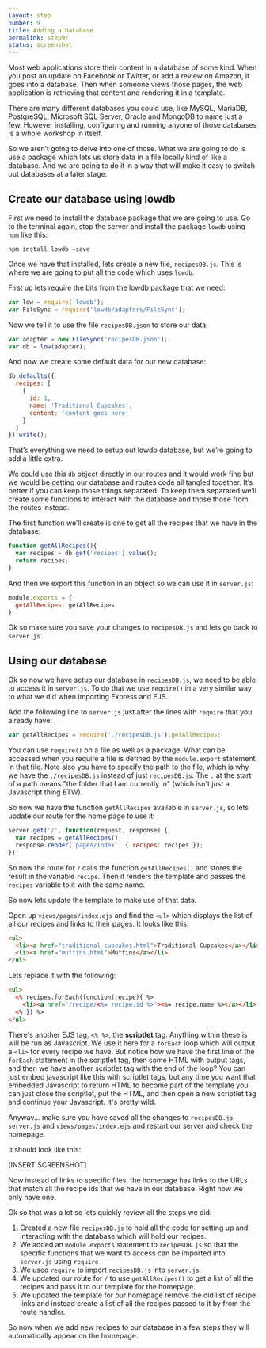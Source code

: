 ```yaml
---
layout: step
number: 9
title: Adding a Database
permalink: step9/
status: screenshot
---
```


Most web applications store their content in a database of some kind. When you post an update on Facebook or Twitter, or add a review on Amazon, it goes into a database.  Then when someone views those pages, the web application is retrieving that content and rendering it in a template.

There are many different databases you could use, like MySQL, MariaDB, PostgreSQL, Microsoft SQL Server, Oracle and MongoDB to name just a few.  However installing, configuring and running anyone of those databases is a whole workshop in itself.

So we aren’t going to delve into one of those.  What we are going to do is use a package which lets us store data in a file locally kind of like a database.  And we are going to do it in a way that will make it easy to switch out databases at a later stage.

## Create our database using lowdb

First we need to install the database package that we are going to use.  Go to the terminal again, stop the server and install the package `lowdb` using `npm` like this:

```
npm install lowdb —save
```

Once we have that installed, lets create a new file, `recipesDB.js`.  This is where we are going to put all the code which uses `lowdb`.

First up lets require the bits from the lowdb package that we need:

```javascript
var low = require('lowdb');
var FileSync = require('lowdb/adapters/FileSync');
```

Now we tell it to use the file `recipesDB.json` to store our data:

```javascript
var adapter = new FileSync('recipesDB.json');
var db = low(adapter);
```

And now we create some default data for our new database:

```javascript
db.defaults({
  recipes: [
    {
      id: 1,
      name: 'Traditional Cupcakes',
      content: 'content goes here'
    }
  ]
}).write();
```

That’s everything we need to setup out lowdb database, but we’re going to add a little extra.

We could use this `db` object directly in our routes and it would work fine but we would be getting our database and routes code all tangled together.  It’s better if you can keep those things separated.  To keep them separated we’ll create some functions to interact with the database and those those from the routes instead.

The first function we’ll create is one to get all the recipes that we have in the database:

```javascript
function getAllRecipes(){
  var recipes = db.get('recipes').value();
  return recipes;
}
```

And then we export this function in an object so we can use it in `server.js`:

```javascript
module.exports = {
  getAllRecipes: getAllRecipes
}
```

Ok so make sure you save your changes to `recipesDB.js` and lets go back to `server.js`.

## Using our database

Ok so now we have setup our database in `recipesDB.js`, we need to be able to access it in `server.js`.  To do that we use `require()` in a very similar way to what we did when importing Express and EJS.

Add the following line to `server.js` just after the lines with `require` that you already have:

```javascript
var getAllRecipes = require('./recipesDB.js').getAllRecipes;
```

You can use `require()` on a file as well as a package.  What can be accessed when you require a file is defined by the `module.export` statement in that file.  Note also you have to specify the path to the file, which is why we have the `./recipesDB.js` instead of just `recipesDB.js`.  The `.` at the start of a path means "the folder that I am currently in" (which isn't just a Javascript thing BTW).

So now we have the function `getAllRecipes` available in `server.js`, so lets update our route for the home page to use it:

```javascript
server.get('/', function(request, response) {
  var recipes = getAllRecipes();
  response.render('pages/index', { recipes: recipes });
});
```

So now the route for `/` calls the function `getAllRecipes()` and stores the result in the variable `recipe`.  Then it renders the template and passes the `recipes` variable to it with the same name. 

So now lets update the template to make use of that data.

Open up `views/pages/index.ejs` and find the `<ul>` which displays the list of all our recipes and links to their pages.  It looks like this:

```html
<ul>
  <li><a href="traditional-cupcakes.html">Traditional Cupcakes</a></li>
  <li><a href="muffins.html">Muffins</a></li>
</ul>
```

Lets replace it with the following:

```html
<ul>
  <% recipes.forEach(function(recipe){ %>
    <li><a href="/recipe/<%= recipe.id %>"><%= recipe.name %></a></li>
  <% }) %>
</ul>
```

There's another EJS tag, `<% %>`, the **scriptlet** tag.  Anything within these is will be run as Javascript.  We use it here for a `forEach` loop which will output a `<li>` for every recipe we have.  But notice how we have the first line of the `forEach` statement in the scriptlet tag, then some HTML with output tags, and then we have another scriptlet tag with the end of the loop?  You can just embed javascript like this with scriptlet tags, but any time you want that embedded Javascript to return HTML to become part of the template you can just close the scriptlet, put the HTML, and then open a new scriptlet tag and continue your Javascript.  It's pretty wild.  

Anyway... make sure you have saved all the changes to `recipesDB.js`, `server.js` and `views/pages/index.ejs` and restart our server and check the homepage.

It should look like this:

[INSERT SCREENSHOT]

Now instead of links to specific files, the homepage has links to the URLs that match all the recipe ids that we have in our database.  Right now we only have one.

Ok so that was a lot so lets quickly review all the steps we did:

1. Created a new file `recipesDB.js` to hold all the code for setting up and interacting with the database which will hold our recipes.
2. We added an `module.exports` statement to `recipesDB.js` so that the specific functions that we want to access can be imported into `server.js` using `require`  
3. We used `require` to import `recipesDB.js` into `server.js`
4. We updated our route for `/` to use `getAllRecipes()` to get a list of all the recipes and pass it to our template for the homepage.
5. We updated the template for our homepage remove the old list of recipe links and instead create a list of all the recipes passed to it by from the route handler.

So now when we add new recipes to our database in a few steps they will automatically appear on the homepage.